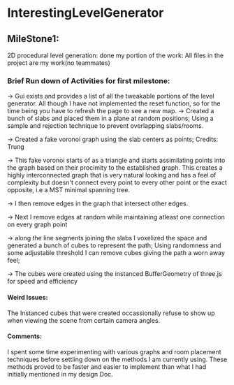 # InterestingLevelGenerator

## MileStone1:

2D procedural level generation: done
my portion of the work: All files in the project are my work(no teammates)

### Brief Run down of Activities for first milestone:

-> Gui exists and provides  a list of all the tweakable portions of the level generator. All though I have not implemented the reset function, so for the time being you have to refresh the page to see a new map.
-> Created a bunch of slabs and placed them in a plane at random positions; Using a sample and rejection technique to prevent overlapping slabs/rooms.

-> Created a fake voronoi graph using the slab centers as points; Credits: Trung

-> This fake voronoi starts of as a triangle and starts assimilating points into the graph based on their procimity to the established graph. This creates a highly interconnected graph that is very natural looking and has a feel of complexity but doesn't connect every point to every other point or the exact opposite, i.e a MST minimal spanning tree.

-> I then remove edges in the graph that intersect other edges.

-> Next I remove edges at random while maintaining atleast one connection on every graph point

-> along the line segments joining the slabs I voxelized the space and generated a bunch of cubes to represent the path;
Using randomness and some adjustable threshold I can remove cubes giving the path a worn away feel;

-> The cubes were created using the instanced BufferGeometry of three.js for speed and efficiency 

#### Weird Issues:

The Instanced cubes that were created occassionally refuse to show up when viewing the scene from certain camera angles.

#### Comments: 

I spent some time experimenting with various graphs and room placement techniques before settling down on the methods I am currently using. These methods proved to be faster and easier to implement than what I had initially mentioned in my design Doc.

